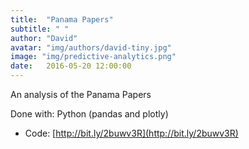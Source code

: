 ```yaml
---
title:  "Panama Papers"
subtitle: " "
author: "David"
avatar: "img/authors/david-tiny.jpg"
image: "img/predictive-analytics.png"
date:   2016-05-20 12:00:00
---
```


An analysis of the Panama Papers  

Done with: Python (pandas and plotly)
* Code: [http://bit.ly/2buwv3R](http://bit.ly/2buwv3R)  
